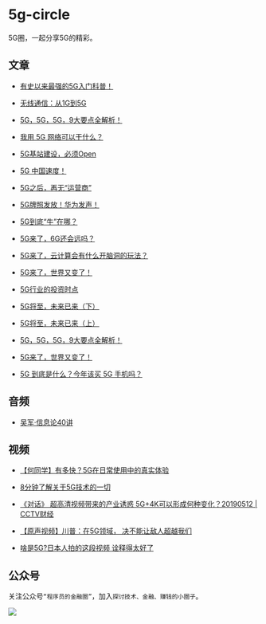 # 5g-circle

5G圈，一起分享5G的精彩。

## 文章

* [有史以来最强的5G入门科普！](https://zhuanlan.zhihu.com/p/40671102)

* [无线通信：从1G到5G](https://mp.weixin.qq.com/s/aEFoAYNCsdwgEfo1sWm6UQ)

* [5G，5G，5G，9大要点全解析！](https://mp.weixin.qq.com/s/pGrs7uNEvXcsS_qu9iD1Mw)

* [我用 5G 网络可以干什么？](https://www.zhihu.com/question/314766480/answer/708378659)

* [5G基站建设，必须Open](https://mp.weixin.qq.com/s/v1nHLNR2GKgEryNe-_Cp9g)

* [5G 中国速度！](https://mp.weixin.qq.com/s/QskIX_3BuNVHvwl2ywP04A)

* [5G之后，再无“运营商”](https://mp.weixin.qq.com/s/AbqOyjE-uxfuqlZtfZASOQ)

* [5G牌照发放！华为发声！](https://mp.weixin.qq.com/s/ZcsdnVN2QTqEHmSCHbbYkw)

* [5G到底“牛”在哪？](https://mp.weixin.qq.com/s/jfUHlri37D7UPa14Z2cNQg)

* [5G来了，6G还会远吗？](https://mp.weixin.qq.com/s/xJp8YnIb8O3Qq97VBj5hrA)

* [5G来了，云计算会有什么开脑洞的玩法？](https://www.zhihu.com/question/328128885)

* [5G来了，世界又变了！](https://mp.weixin.qq.com/s?src=11&timestamp=1561617220&ver=1693&signature=ngiPjHAEc0LFmrNEfSU1N1oyqbYo2BQherRpiAowDn3Td9It64JIbzTNWpl*X2ozwjZnNbNIRe47rf0W7ChnD0gXgKYmeJ921audt7BgRVycY4BBZJhhuvjqqhhFxDcF&new=1)

* [5G行业的投资时点](https://mp.weixin.qq.com/s/ZVMyAh07cUCFkOd4ZVVzzQ)

* [5G将至，未来已来（下）](https://mp.weixin.qq.com/s/033CvHPgWmXFk8zSpGkkTg)

* [5G将至，未来已来（上）](https://mp.weixin.qq.com/s/gyECAZekZVGsbE4EAlvimw)

* [5G，5G，5G，9大要点全解析！](https://mp.weixin.qq.com/s/pGrs7uNEvXcsS_qu9iD1Mw)

* [5G来了，世界又变了！](https://mp.weixin.qq.com/s/GenhKihYqpHTuHrC3KFgxQ)

* [5G 到底是什么？今年该买 5G 手机吗？](https://mp.weixin.qq.com/s/1jQrH9tlll-jxTfW69Ny5Q)

## 音频

* [吴军·信息论40讲](https://h5.sao.cn/product/detail?alias=ol0nqijuh7ny&spm=igeto446)

## 视频
* [【何同学】有多快？5G在日常使用中的真实体验](https://www.bilibili.com/video/av54737593/)

* [8分钟了解关于5G技术的一切](https://www.bilibili.com/video/av15276094/)

* [《对话》 超高清视频带来的产业诱惑 5G+4K可以形成何种变化？20190512 | CCTV财经](https://www.youtube.com/watch?v=8lHPdSEsYGY&vl=zh-Hans)

* [【原声视频】川普：在5G领域， 决不能让敌人超越我们](https://www.youtube.com/watch?v=aLgQdkXd3UE)

* [啥是5G?日本人拍的这段视频 诠释得太好了](https://www.aboluowang.com/2019/0217/1247312.html)

## 公众号

关注公众号`“程序员的金融圈”`，加入`探讨技术、金融、赚钱的小圈子`。

![](https://user-gold-cdn.xitu.io/2019/6/9/16b39674126fc0f0?imageView2/0/w/1280/h/960/format/webp/ignore-error/1)
